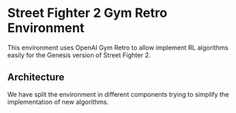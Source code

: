 Street Fighter 2 Gym Retro Environment
===

This environment uses OpenAI Gym Retro to allow implement RL algorithms easily for the Genesis version of Street Fighter 2.

## Architecture

We have split the environment in different components trying to simplify the implementation of new algorithms.

